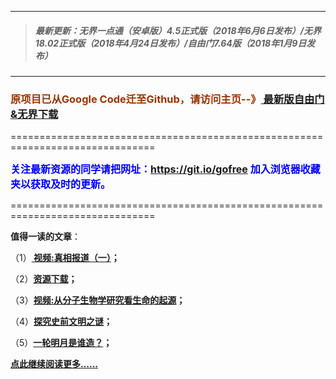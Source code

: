 ***
>##### 最新更新：无界一点通（安卓版）4.5正式版（2018年6月6日发布）/无界18.02正式版（2018年4月24日发布）/自由门7.64版（2018年1月9日发布）
***

<h3><font color="#993300"> 原项目已从Google Code迁至Github，请访问主页--》<a href="https://github.com/sglfree/freesky/wiki/%E8%87%AA%E7%94%B1%E9%97%A8%E6%9C%80%E6%96%B0%E7%89%88%E4%B8%8B%E8%BD%BD-%E6%97%A0%E7%95%8C%E6%B5%8F%E8%A7%88%E6%9C%80%E6%96%B0%E6%AD%A3%E5%BC%8F%E7%89%88%E4%B8%8B%E8%BD%BD-%E7%BF%BB%E5%A2%99%E8%BD%AF%E4%BB%B6%E4%B8%8B%E8%BD%BD" target="_blank"> 最新版自由门&无界下载</a></font></h3>
<p>===============================================================================</p>
<font color="blue" size="3"><strong>关注最新资源的同学请把网址：<font color="#993300"><a href="https://git.io/gofree" target="_blank">https://git.io/gofree</a> </font>加入浏览器收藏夹以获取及时的更新。</strong></font>
<p>===============================================================================</p>
<p><strong>值得一读的文章</strong>：</p>
<p>（1）<strong><a href="http://freeskyg.gofree.ogbind.info/index2.php?h=b1" target="_blank"> 视频:真相报道（一）</a>；</strong></p>
<p>（2）<strong><a href="http://freeskyg.gofree.ogbind.info/index2.php?h=a4" target="_blank">资源下载</a>；</strong></p>
<p>（3）<strong><a href="http://freeskyg.gofree.ogbind.info/index2.php?h=b3" target="_blank">视频:从分子生物学研究看生命的起源</a>；</strong></p>
<p>（4）<strong><a href="http://freeskyg.gofree.ogbind.info/index2.php?h=b4" target="_blank">探究史前文明之谜</a>；</strong></p>
<p>（5）<strong><a href="http://freeskyg.gofree.ogbind.info/index2.php?h=b6" target="_blank">一轮明月是谁造？</a>；</strong></p>
<p><strong><a href="http://freeskyg.gofree.ogbind.info/index2.php?h=b7" target="_blank">点此继续阅读更多……</a></strong></p>

